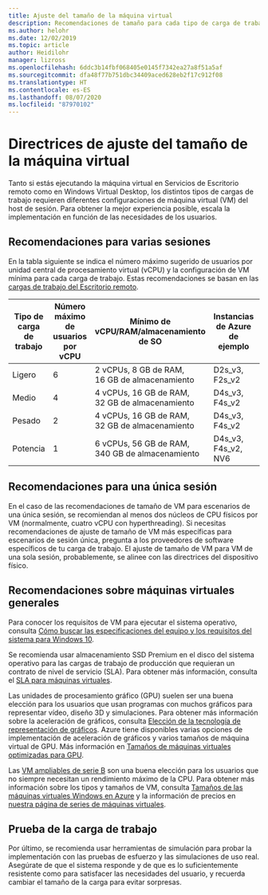 ```yaml
---
title: Ajuste del tamaño de la máquina virtual
description: Recomendaciones de tamaño para cada tipo de carga de trabajo.
ms.author: helohr
ms.date: 12/02/2019
ms.topic: article
author: Heidilohr
manager: lizross
ms.openlocfilehash: 6ddc3b14fbf068405e0145f7342ea27a8f51a5af
ms.sourcegitcommit: dfa48f77b751dbc34409aced628eb2f17c912f08
ms.translationtype: HT
ms.contentlocale: es-ES
ms.lasthandoff: 08/07/2020
ms.locfileid: "87970102"
---
```

# <a name="virtual-machine-sizing-guidelines"></a>Directrices de ajuste del tamaño de la máquina virtual

Tanto si estás ejecutando la máquina virtual en Servicios de Escritorio remoto como en Windows Virtual Desktop, los distintos tipos de cargas de trabajo requieren diferentes configuraciones de máquina virtual (VM) del host de sesión. Para obtener la mejor experiencia posible, escala la implementación en función de las necesidades de los usuarios.

## <a name="multi-session-recommendations"></a>Recomendaciones para varias sesiones

En la tabla siguiente se indica el número máximo sugerido de usuarios por unidad central de procesamiento virtual (vCPU) y la configuración de VM mínima para cada carga de trabajo. Estas recomendaciones se basan en las [cargas de trabajo del Escritorio remoto](remote-desktop-workloads.md).

| Tipo de carga de trabajo | Número máximo de usuarios por vCPU | Mínimo de vCPU/RAM/almacenamiento de SO | Instancias de Azure de ejemplo | Almacenamiento mínimo del contenedor de perfiles |
| --- | --- | --- | --- | --- |
| Ligero | 6 | 2 vCPUs, 8 GB de RAM, 16 GB de almacenamiento | D2s_v3, F2s_v2 | 30 GB |
| Medio | 4 | 4 vCPUs, 16 GB de RAM, 32 GB de almacenamiento | D4s_v3, F4s_v2 | 30 GB |
| Pesado | 2 | 4 vCPUs, 16 GB de RAM, 32 GB de almacenamiento | D4s_v3, F4s_v2 | 30 GB |
| Potencia | 1 | 6 vCPUs, 56 GB de RAM, 340 GB de almacenamiento | D4s_v3, F4s_v2, NV6 | 30 GB |

## <a name="single-session-recommendations"></a>Recomendaciones para una única sesión

En el caso de las recomendaciones de tamaño de VM para escenarios de una única sesión, se recomiendan al menos dos núcleos de CPU físicos por VM (normalmente, cuatro vCPU con hyperthreading). Si necesitas recomendaciones de ajuste de tamaño de VM más específicas para escenarios de sesión única, pregunta a los proveedores de software específicos de tu carga de trabajo. El ajuste de tamaño de VM para VM de una sola sesión, probablemente, se alinee con las directrices del dispositivo físico.

## <a name="general-virtual-machine-recommendations"></a>Recomendaciones sobre máquinas virtuales generales

Para conocer los requisitos de VM para ejecutar el sistema operativo, consulta [Cómo buscar las especificaciones del equipo y los requisitos del sistema para Windows 10](https://www.microsoft.com/windows/windows-10-specifications).

Se recomienda usar almacenamiento SSD Premium en el disco del sistema operativo para las cargas de trabajo de producción que requieran un contrato de nivel de servicio (SLA). Para obtener más información, consulta el [SLA para máquinas virtuales](https://azure.microsoft.com/support/legal/sla/virtual-machines/v1_8/).

Las unidades de procesamiento gráfico (GPU) suelen ser una buena elección para los usuarios que usan programas con muchos gráficos para representar vídeo, diseño 3D y simulaciones. Para obtener más información sobre la aceleración de gráficos, consulta [Elección de la tecnología de representación de gráficos](rds-graphics-virtualization.md). Azure tiene disponibles varias opciones de implementación de aceleración de gráficos y varios tamaños de máquina virtual de GPU. Más información en [Tamaños de máquinas virtuales optimizadas para GPU](/azure/virtual-machines/windows/sizes-gpu).

Las [VM ampliables de serie B](/azure/virtual-machines/windows/b-series-burstable) son una buena elección para los usuarios que no siempre necesitan un rendimiento máximo de la CPU. Para obtener más información sobre los tipos y tamaños de VM, consulta [Tamaños de las máquinas virtuales Windows en Azure](/azure/virtual-machines/windows/sizes) y la información de precios en [nuestra página de series de máquinas virtuales](https://azure.microsoft.com/pricing/details/virtual-machines/series/).

## <a name="test-your-workload"></a>Prueba de la carga de trabajo

Por último, se recomienda usar herramientas de simulación para probar la implementación con las pruebas de esfuerzo y las simulaciones de uso real. Asegúrate de que el sistema responde y de que es lo suficientemente resistente como para satisfacer las necesidades del usuario, y recuerda cambiar el tamaño de la carga para evitar sorpresas.
